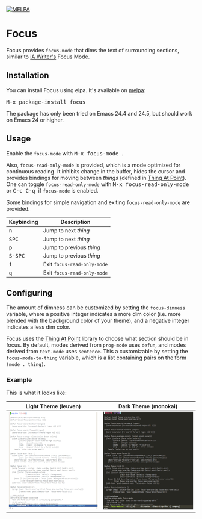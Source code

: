 [![MELPA](http://melpa.org/packages/focus-badge.svg)](http://melpa.org/#/focus)
# Focus

Focus provides `focus-mode` that dims the text of surrounding sections, similar to [iA Writer's](https://ia.net/writer) Focus Mode.

## Installation

You can install Focus using elpa. It's available on [melpa](http://melpa.milkbox.net/):

<kbd> M-x package-install focus </kbd>

The package has only been tried on Emacs 24.4 and 24.5, but should work on Emacs 24 or higher.

## Usage

Enable the `focus-mode` with <kbd> M-x focus-mode </kbd>.

Also, `focus-read-only-mode` is provided, which is a mode optimized for continuous reading. It inhibits change in the buffer, hides the cursor and provides bindings for moving between *things* (defined in [Thing At Point](http://emacswiki.org/emacs/ThingAtPoint)). One can toggle `focus-read-only-mode` with <kbd> M-x focus-read-only-mode </kbd> or <kbd> C-c C-q </kbd> if `focus-mode` is enabled.

Some bindings for simple navigation and exiting `focus-read-only-mode` are provided.

Keybinding         | Description
-------------------|----------------------------
<kbd> n </kbd>     | Jump to next *thing*
<kbd> SPC </kbd>   | Jump to next *thing*
<kbd> p </kbd>     | Jump to previous *thing*
<kbd> S-SPC </kbd> | Jump to previous *thing*
<kbd> i </kbd>     | Exit `focus-read-only-mode`
<kbd> q </kbd>     | Exit `focus-read-only-mode`

## Configuring

The amount of dimness can be customized by setting the `focus-dimness` variable, where a positive integer indicates a more dim color (i.e. more blended with the background color of your theme), and a negative integer indicates a less dim color.

Focus uses the [Thing At Point](http://emacswiki.org/emacs/ThingAtPoint) library to choose what section should be in focus. By default, modes derived from `prog-mode` uses `defun`, and modes derived from `text-mode` uses `sentence`. This a customizable by setting the `focus-mode-to-thing` variable, which is a list containing pairs on the form `(mode . thing)`.

### Example

This is what it looks like:

Light Theme (leuven)                     |  Dark Theme (monokai)
:---------------------------------------:|:---------------------------------------:
<img src="./demo-light.gif" width="333"> | <img src="./demo-dark.gif" width="333">
